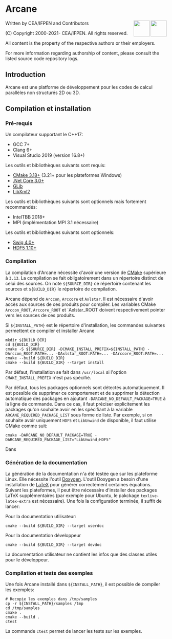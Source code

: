 ﻿[//]: <> (Comment: -*- coding: utf-8-with-signature -*-)

# Arcane

<img src="https://www.cea.fr/PublishingImages/cea.jpg" height="50" align="right" />
<img src="https://www.ifpenergiesnouvelles.fr/sites/ifpen.fr/files/logo_ifpen_2.jpg" height="50" align="right"/>

Written by CEA/IFPEN and Contributors

(C) Copyright 2000-2021- CEA/IFPEN. All rights reserved.

All content is the property of the respective authors or their employers.

For more information regarding authorship of content, please consult the listed source code repository logs.

## Introduction

Arcane est une platforme de développement pour les codes de calcul parallèles non structurés 2D ou 3D.

## Compilation et installation

### Pré-requis

Un compilateur supportant le C++17:

- GCC 7+
- Clang 6+
- Visual Studio 2019 (version 16.8+)

Les outils et bibliothèques suivants sont requis:

- [CMake 3.18+](https://cmake.org) (3.21+ pour les plateformes Windows)
- [.Net Core 3.0+](https://dotnet.microsoft.com/download)
- [GLib](https://www.gtk.org/)
- [LibXml2](http://www.xmlsoft.org/)

Les outils et bibliothèques suivants sont optionnels mais fortement recommandés:

- IntelTBB 2018+
- MPI (implémentation MPI 3.1 nécessaire)

Les outils et bibliothèques suivants sont optionnels:

- [Swig 4.0+](http://swig.org/)
- [HDF5 1.10+](https://www.hdfgroup.org/solutions/hdf5/)

### Compilation

La compilation d'Arcane nécessite d'avoir une version de [CMake](https://cmake.org) supérieure à `3.13`.
La compilation se fait obligatoirement dans un
répertoire distinct de celui des sources. On note `${SOURCE_DIR}` ce
répertoire contenant les sources et `${BUILD_DIR}` le répertoire de compilation.


Arcane dépend de `Arccon`, `Arccore` et `Axlstar`. Il est nécessaire d'avoir accès
aux sources de ces produits pour compiler. Les variables CMake
`Arccon_ROOT`, `Arccore_ROOT` et `Axlstar_ROOT doivent respectivement pointer vers les sources de ces produits.

Si `${INSTALL_PATH}` est le répertoire d'installation, les commandes suivantes permettent de compiler et installer Arcane

~~~{.sh}
mkdir ${BUILD_DIR}
cd ${BUILD_DIR}
cmake -S ${SOURCE_DIR} -DCMAKE_INSTALL_PREFIX=${INSTALL_PATH} -DArccon_ROOT:PATH=... -DAxlstar_ROOT:PATH=... -DArccore_ROOT:PATH=...
cmake --build ${BUILD_DIR}
cmake --build ${BUILD_DIR} --target install
~~~

Par défaut, l'installation se fait dans `/usr/local` si l'option `CMAKE_INSTALL_PREFIX` n'est
pas spécifié.

Par défaut, tous les packages optionnels sont détectés
automatiquement. Il est possible de supprimer ce comportement et de
supprimer la détection automatique des packages en ajoutant
`-DARCANE_NO_DEFAULT_PACKAGE=TRUE` à la ligne de commande. Dans ce
cas, il faut préciser explicitement les packages qu'on souhaite avoir
en les spécifiant à la variable `ARCANE_REQUIRED_PACKAGE_LIST` sous
forme de liste. Par exemple, si on souhaite avoir uniquement `HDF5` et
`LibUnwind` de disponible, il faut utilise CMake comme suit:

~~~{.sh}
cmake -DARCANE_NO_DEFAULT_PACKAGE=TRUE -DARCANE_REQUIRED_PACKAGE_LIST="LibUnwind;HDF5"
~~~

Dans
### Génération de la documentation

La génération de la documentation n'a été testée que sur les plateforme Linux.
Elle nécessite l'outil [Doxygen](https://www.doxygen.nl/index.html).
L'outil Doxygen a besoin d'une installation de
[LaTeX](https://www.latex-project.org/) pour générer correctement
certaines équations. Suivant les plateformes, il peut être nécessaire
d'installer des packages LaTeX supplémentaires (par exemple pour
Ubuntu, le pakckage `texlive-latex-extra` est nécessaire).
Une fois la configuration terminée, il suffit de lancer:

Pour la documentation utilisateur:

~~~{.sh}
cmake --build ${BUILD_DIR} --target userdoc
~~~

Pour la documentation développeur

~~~{.sh}
cmake --build ${BUILD_DIR} --target devdoc
~~~

La documentation utilisateur ne contient les infos que des classes
utiles pour le développeur.

### Compilation et tests des exemples

Une fois Arcane installé dans `${INSTALL_PATH}`, il est possible de compiler les exemples:

~~~{.sh}
# Recopie les exemples dans /tmp/samples
cp -r ${INSTALL_PATH}/samples /tmp
cd /tmp/samples
cmake .
cmake --build .
ctest
~~~

La commande `ctest` permet de lancer les tests sur les exemples.
